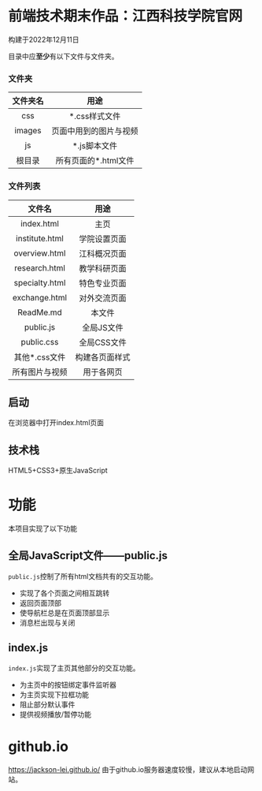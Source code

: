 # 前端技术期末作品：江西科技学院官网
构建于2022年12月11日

目录中应**至少**有以下文件与文件夹。

### 文件夹
| 文件夹名 | 用途 |
| :---: | :---: |
|css|*.css样式文件|
|images|页面中用到的图片与视频|
|js|*.js脚本文件|
|根目录|所有页面的*.html文件|

### 文件列表
| 文件名 | 用途 |
| :---: | :---: |
|index.html|主页|
|institute.html|学院设置页面|
|overview.html|江科概况页面|
|research.html|教学科研页面|
|specialty.html|特色专业页面|
|exchange.html|对外交流页面|
|ReadMe.md|本文件|
|public.js|全局JS文件|
|public.css|全局CSS文件|
|其他*.css文件|构建各页面样式|
|所有图片与视频|用于各网页|

## 启动
在浏览器中打开index.html页面

## 技术栈
HTML5+CSS3+原生JavaScript

# 功能
本项目实现了以下功能

## 全局JavaScript文件——public.js
`public.js`控制了所有html文档共有的交互功能。
+ 实现了各个页面之间相互跳转
+ 返回页面顶部
+ 使导航栏总是在页面顶部显示
+ 消息栏出现与关闭

## index.js
`index.js`实现了主页其他部分的交互功能。
+ 为主页中的按钮绑定事件监听器
+ 为主页实现下拉框功能
+ 阻止部分默认事件
+ 提供视频播放/暂停功能

# github.io
<https://jackson-lei.github.io/>
由于github.io服务器速度较慢，建议从本地启动网站。